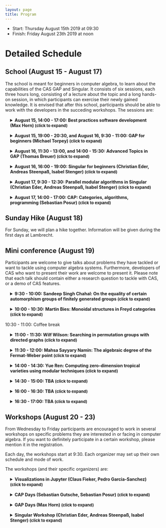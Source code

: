 ```yaml
---
layout: page
title: Program
---
```


<style>
details {
  margin: 1rem;
}
summary {
  font-weight: bold;
}

summary::after {
  content: " (click to expand)";
  font-size: small;
}
</style>

<script src="//cdn.jsdelivr.net/npm/details-polyfill@1/index.min.js" async></script>

* Start: Thursday August 15th 2019 at 09:30
* Finish: Friday August 23th 2019 at noon

# Detailed Schedule

## School (August 15 - August 17)

The school is meant for beginners in computer algebra,
to learn about the capabilities of the CAS GAP and Singular.
It consists of six sessions, each three hours long, consisting
of a lecture about the topic and a long hands-on session,
in which participants can exercise their newly gained knowledge.
It is envised that after this school, participants should be able to
work with the developers in the succeding workshops.
The sessions are:

<details>
<summary>
August 15, 14:00 - 17:00: Best practices software development (Max Horn)
</summary>
In this course, you will learn about some best practices in (mathematical) software development: We will discuss the importance of, and how to do, source code version control and issue tracking. There will be practical demonstrations using the git version control system, and GitHub for collaborative work, and a set of exercises to train these skills.
</details>


<details>
<summary>
August 15, 19:00 - 20:30, and August 16, 9:30 - 11:00: GAP for beginners (Michael Torpey)
</summary>
This lesson gives an introduction to GAP. It is centered around a common task of
searching in the Small Groups Library for interesting examples and counterexamples,
and a particular research problem in which we will be interested is to <emph>find
examples of non-trivial groups such that the average order of their elements is an integer</emph>. The lesson will lead the learner along the path from working in the GAP command
line and exploring algebraic objects interactively to saving the GAP code into
files, creating functions and regression tests, and further to performing
comprehensive search and extending the system by adding new attributes.On this path, the learner will become familiar with:
<ul>
<li>basic constructions of the GAP programming language,</li>
<li>ways to find necessary information in the GAP system, and</li>
<li>good design practices to organize GAP code into complex programs.</li>
</ul>
</details>


<details>
<summary>
August 16, 11:30 - 13:00, and 14:00 - 15:30: Advanced Topics in GAP (Thomas Breuer)
</summary>
Motivated by a mathematical question,
we will develop GAP functions for answering
questions from various areas
(combinatorics, group theory, representation theory).
We will combine them with available functionality,
create new kinds of objects,
and extend GAP's capabilities in special situations.
</details>

<details>
<summary>
August 16, 16:00 - 19:00: Singular for beginners (Christian Eder, Andreas Steenpaß, Isabel Stenger)
</summary>
We will give an introduction to Singular starting from the very first line
of code, and show how it can be used for theoretical research. On the
practical side, the participants are encouraged to write their own Singular
code, ranging from basic polynomial computations to more advanced projects
such as writing a Singular library for their own research.
</details>

<details>
<summary>
August 17, 9:30 - 12:30: Parallel modular algorithms in Singular (Christian Eder, Andreas Steenpaß, Isabel Stenger)
</summary>
Modular algorithms are an important tool for tackling research problems in
computational algebra whenever coefficient swell is an issue. At the same
time, they offer a relatively easy way for parallelization. The basic idea
is to make use of the Chinese remainder theorem for decomposing the original
computation over some given ring into several computations over different
rings for which the arithmetic is computationally easier, and to recombine
the results. In the simplest case, a computation over the rational numbers
is decomposed into computations over fields of order p for several primes p,
but modular methods can also be applied to, for example, number fields and
function fields.
<br/>
We will give an introduction to several applications of this principle as
well as to the existing implementations of modular algorithms in Singular.
We will also discuss both technical and theoretical problems which arise
from this approach. For more complex applications such as Gröbner basis
computations for example, we often face the problems how the modular results
can be recombined and how correctness of the final result can be ensured. 
</details>

<details>
<summary>
August 17, 14:00 - 17:00: CAP: Categories, algorithms, programming (Sebastian Posur)
</summary>
The CAP Days school provides a gentle introduction to the basic notions of category theory
and their realization in CAP (categories, algorithms, programming), a software project for constructive category theory written in GAP.
We learn how to compute with finite dimensional vector spaces and finitely presented modules
using the unifying language of abelian categories, and write generic algorithms
that work in arbitrary abelian categories, e.g., for the intersection of subobjects.
You may test and play with CAP's categorical language by running
Jupyter notebooks interactively in Binder: <a href="https://mybinder.org/v2/gh/sebastianpos/cap-aachen2018/master">click here to launch Binder.</a>
</details>

## Sunday Hike (August 18)

For Sunday, we will plan a hike together. Information will be given during the first days at Lambrecht.

## Mini conference (August 19)

Participants are welcome to give talks about problems they have tackled
or want to tackle using computer algebra systems.
Furthermore, developers of CAS who want to present
their work are welcome to present it. Please note that each talk
should contain either a research question to tackle with CAS, or a demo
of CAS features.

<details>
<summary>
9:30 - 10:00: Sandeep Singh Chahal: On the equality of certain automorphism groups of finitely generated groups
</summary>
TBA
</details>

<details>
<summary>
10:00 - 10:30: Martin Bies: Monoidal structures in Freyd categories
</summary>
For a given additive category C, one can construct a new category which
is known as its Freyd category. In this category, a morphism of C is
interpreted as an object. The morphisms in the Freyd category are
understood as commuting squares of morphisms in C up to a certain equivalence relation.
The package "FreydCategories", which is part of the CAP_project,
provides an implementation of this functionality. For example, this
package can be used to model the category of f.p. graded modules.

Further upshots include toric sheaves and their cohomologies.
The application to sheaf cohomologies and toric sheaves points out the
need for a monoidal structure and internal Hom in Freyd categories.
Therefore, we have recently focused on implementing mechanisms which
derive these structures on Freyd categories from corresponding
structures of the underlying additive category. I will elaborate on
these developments.
</details>
10:30 - 11:00: Coffee break
<details>
<summary>
11:00 - 11:30: Wilf Wilson: Searching in permutation groups with directed graphs
</summary>
The current state-of-the-art approach for problems like set stabilisers, intersections, and normalisers in permutation groups is called partition backtrack.
In essence, partition backtrack performs a search that estimates the solution as the stabiliser of an ordered partition.
With some collaborators, I am exploring how to take advantage of modern computational tools to replace ordered partitions in such searches by directed graphs.
The idea is that a graph can be used to represent a group more precisely than an ordered partition, and therefore lead to smaller search spaces.
I will talk about the mathematical progress that we have made, and the computational tools that have helped us along the way.
</details>
<details>
<summary>
11:30 - 12:00: Mahsa Sayyary Namin: The algebraic degree of the Fermat-Weber point
</summary>
TBA
</details>
<details>
<summary>
14:00 - 14:30: Yue Ren: Computing zero-dimension tropical varieties using modular techniques
</summary>
In this talk, we will give a brief introduction to the concept of
tropical varieties.
We will discuss the applications and the challenges for the
computation of zero-dimensional tropical varieties, and present a new
approach using parallelization and modularization.
This is joint work with Paul Goerlach (MPI MiS) and Leon Zhang (UC Berkeley)
</details>
<details>
<summary>
14:30 - 15:00: TBA
</summary>
</details>
<details>
<summary>
16:00 - 16:30: TBA
</summary>
</details>
<details>
<summary>
16:30 - 17:00: TBA
</summary>
</details>


## Workshops (August 20 - 23)

From Wednesday to Friday participants are encouraged to work in several
workshops on specific problems they are interested in or facing in
computer algebra. If you want to definitely participate in a certain workshop,
please mention it in the registration.


Each day, the workshops start at 9:30. Each organizer may set up their own schedule and mode of work.

The workshops (and their specific organizers) are:

<details>
<summary>
Visualizations in Jupyter (Claus Fieker, Pedro Garcia-Sanchez)
</summary>
Abstract: In this workshop we want to explore and extend the features of various
visualization backends for Jupyter, and how we can use them in CAS.
In GAP, there are the packages Francy and JupyterViz, for Singular
there is a surf backend, and for Python and Julia there are countless
of possibilities.
</details>

<details>
<summary>
CAP Days (Sebastian Gutsche, Sebastian Posur)
</summary>
In this workshop both newcomers and veterans
to CAP are welcome to form groups and work on projects of their interest.
If you are new to CAP and if you would like to try and implement a category or
a categorical algorithm on your own, help will be provided.

Topics of interest may include: applying GAP's syntax trees for speeding up the CAP kernel,
facilitating the interface for functors,
and the implementation of missing category constructors and categorical operations.
</details>


<details>
<summary>
GAP Days (Max Horn)
</summary>
GAP Days are meetings where developers and users with programming experience are invited to influence the future development of GAP by initiating and contributing to discussions and coding sprints. As enough GAP experts will be around for technical support, the meetings usually offer good opportunities for people to work on their own packages.
This GAP Days will focus on improving the MatrixObj implementation, and releasing GAP 4.11.
</details>

<details>
<summary>
Singular Workshop (Christian Eder, Andreas Steenpaß, Isabel Stenger)
</summary>
This workshop is meant for participants that want to try to solve their
research problems using Singular. Participants should bring their problems,
and can get help solving them by experienced Singular programmers.
</details>
